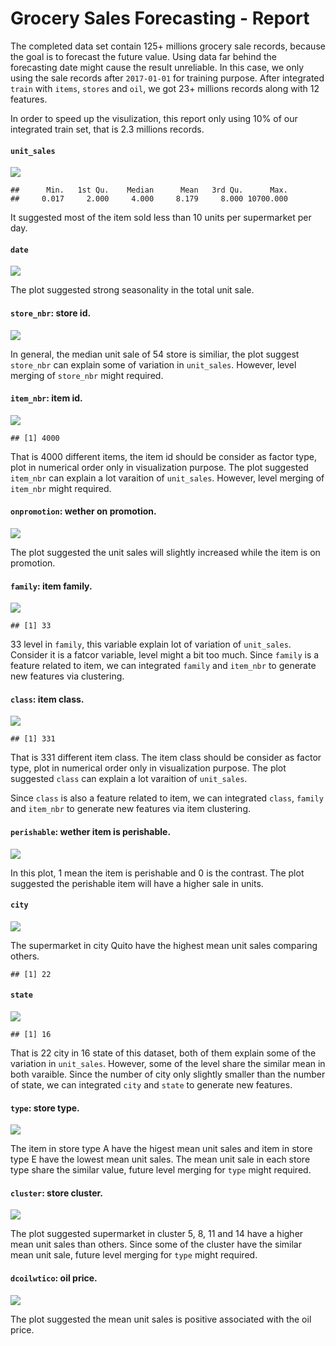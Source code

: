 
Grocery Sales Forecasting - Report
==================================

The completed data set contain 125+ millions grocery sale records, because the goal is to forecast the future value. Using data far behind the forecasting date might cause the result unreliable. In this case, we only using the sale records after `2017-01-01` for training purpose. After integrated `train` with `items`, `stores` and `oil`, we got 23+ millions records along with 12 features.

In order to speed up the visulization, this report only using 10% of our integrated train set, that is 2.3 millions records.

#### `unit_sales`

<img src="plot/plot_unit_sales-1.png" style="display: block; margin: auto;" />

    ##      Min.   1st Qu.    Median      Mean   3rd Qu.      Max. 
    ##     0.017     2.000     4.000     8.179     8.000 10700.000

It suggested most of the item sold less than 10 units per supermarket per day.

#### `date`

<img src="plot/plot_date-1.png" style="display: block; margin: auto;" />

The plot suggested strong seasonality in the total unit sale.

#### `store_nbr`: store id.

<img src="plot/plot_store_nbr-1.png" style="display: block; margin: auto;" />

In general, the median unit sale of 54 store is similiar, the plot suggest `store_nbr` can explain some of variation in `unit_sales`. However, level merging of `store_nbr` might required.

#### `item_nbr`: item id.

<img src="plot/plot_item_nbr-1.png" style="display: block; margin: auto;" />

    ## [1] 4000

That is 4000 different items, the item id should be consider as factor type, plot in numerical order only in visualization purpose. The plot suggested `item_nbr` can explain a lot varaition of `unit_sales`. However, level merging of `item_nbr` might required.

#### `onpromotion`: wether on promotion.

<img src="plot/plot_onpromotion-1.png" style="display: block; margin: auto;" />

The plot suggested the unit sales will slightly increased while the item is on promotion.

#### `family`: item family.

<img src="plot/plot_family-1.png" style="display: block; margin: auto;" />

    ## [1] 33

33 level in `family`, this variable explain lot of variation of `unit_sales`. Consider it is a fatcor variable, level might a bit too much. Since `family` is a feature related to item, we can integrated `family` and `item_nbr` to generate new features via clustering.

#### `class`: item class.

<img src="plot/plot_class-1.png" style="display: block; margin: auto;" />

    ## [1] 331

That is 331 different item class. The item class should be consider as factor type, plot in numerical order only in visualization purpose. The plot suggested `class` can explain a lot varaition of `unit_sales`.

Since `class` is also a feature related to item, we can integrated `class`, `family` and `item_nbr` to generate new features via item clustering.

#### `perishable`: wether item is perishable.

<img src="plot/plot_perishable-1.png" style="display: block; margin: auto;" />

In this plot, 1 mean the item is perishable and 0 is the contrast. The plot suggested the perishable item will have a higher sale in units.

#### `city`

<img src="plot/plot_city-1.png" style="display: block; margin: auto;" />

The supermarket in city Quito have the highest mean unit sales comparing others.

    ## [1] 22

#### `state`

<img src="plot/plot_state-1.png" style="display: block; margin: auto;" />

    ## [1] 16

That is 22 city in 16 state of this dataset, both of them explain some of the variation in `unit_sales`. However, some of the level share the similar mean in both varaible. Since the number of city only slightly smaller than the number of state, we can integrated `city` and `state` to generate new features.

#### `type`: store type.

<img src="plot/plot_type-1.png" style="display: block; margin: auto;" />

The item in store type A have the higest mean unit sales and item in store type E have the lowest mean unit sales. The mean unit sale in each store type share the similar value, future level merging for `type` might required.

#### `cluster`: store cluster.

<img src="plot/plot_cluster-1.png" style="display: block; margin: auto;" />

The plot suggested supermarket in cluster 5, 8, 11 and 14 have a higher mean unit sales than others. Since some of the cluster have the similar mean unit sale, future level merging for `type` might required.

#### `dcoilwtico`: oil price.

<img src="plot/plot_dcoilwtico-1.png" style="display: block; margin: auto;" />

The plot suggested the mean unit sales is positive associated with the oil price.
